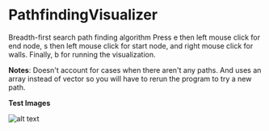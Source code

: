 # PathfindingVisualizer
Breadth-first search path finding algorithm
Press e then left mouse click for end node,
s then left mouse click for start node, and
right mouse click for walls. Finally, b for running the visualization.

**Notes**: Doesn't account for cases when there aren't any paths. And uses an array instead of vector so you will have to rerun the program to try a new path.

**Test Images**

![alt text](https://github.com/baguionini/PathfindingVisualizer/blob/master/pathfinding.png)
